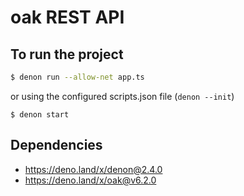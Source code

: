 # oak REST API

## To run the project
```sh
$ denon run --allow-net app.ts
```
or using the configured scripts.json file (`denon --init`)
```
$ denon start
```
## Dependencies
* https://deno.land/x/denon@2.4.0
* https://deno.land/x/oak@v6.2.0
